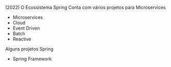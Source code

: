 (2022) O Ecossistema Spring Conta com vários projetos para Microservices 

- Microservices
- Cloud
- Event Driven
- Batch
- Reactive


Alguns projetos Spring

- Spring Framework
